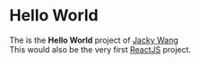 # Hello World

The is the **Hello World** project of [Jacky Wang](jacky.wang@gotalents.net)  
This would also be the very first [ReactJS](https://reactjs.org/) project.  
